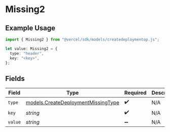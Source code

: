 # Missing2

## Example Usage

```typescript
import { Missing2 } from "@vercel/sdk/models/createdeploymentop.js";

let value: Missing2 = {
  type: "header",
  key: "<key>",
};
```

## Fields

| Field                                                                          | Type                                                                           | Required                                                                       | Description                                                                    |
| ------------------------------------------------------------------------------ | ------------------------------------------------------------------------------ | ------------------------------------------------------------------------------ | ------------------------------------------------------------------------------ |
| `type`                                                                         | [models.CreateDeploymentMissingType](../models/createdeploymentmissingtype.md) | :heavy_check_mark:                                                             | N/A                                                                            |
| `key`                                                                          | *string*                                                                       | :heavy_check_mark:                                                             | N/A                                                                            |
| `value`                                                                        | *string*                                                                       | :heavy_minus_sign:                                                             | N/A                                                                            |